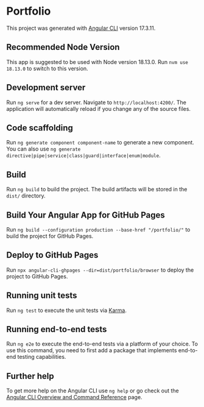 # Portfolio

This project was generated with [Angular CLI](https://github.com/angular/angular-cli) version 17.3.11.

## Recommended Node Version

This app is suggested to be used with Node version 18.13.0. Run `nvm use 18.13.0` to switch to this version.

## Development server

Run `ng serve` for a dev server. Navigate to `http://localhost:4200/`. The application will automatically reload if you change any of the source files.

## Code scaffolding

Run `ng generate component component-name` to generate a new component. You can also use `ng generate directive|pipe|service|class|guard|interface|enum|module`.

## Build

Run `ng build` to build the project. The build artifacts will be stored in the `dist/` directory.

## Build Your Angular App for GitHub Pages

Run `ng build --configuration production --base-href "/portfolio/"` to build the project for GitHub Pages.

## Deploy to GitHub Pages

Run `npx angular-cli-ghpages --dir=dist/portfolio/browser` to deploy the project to GitHub Pages.

## Running unit tests

Run `ng test` to execute the unit tests via [Karma](https://karma-runner.github.io).

## Running end-to-end tests

Run `ng e2e` to execute the end-to-end tests via a platform of your choice. To use this command, you need to first add a package that implements end-to-end testing capabilities.

## Further help

To get more help on the Angular CLI use `ng help` or go check out the [Angular CLI Overview and Command Reference](https://angular.io/cli) page.
